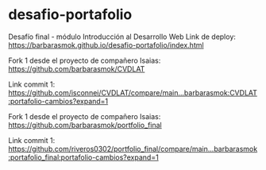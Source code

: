 # desafio-portafolio
Desafío final - módulo Introducción al Desarrollo Web
Link de deploy: https://barbarasmok.github.io/desafio-portafolio/index.html 

Fork 1 desde el proyecto de compañero Isaias: https://github.com/barbarasmok/CVDLAT

Link commit 1: https://github.com/isconnei/CVDLAT/compare/main...barbarasmok:CVDLAT:portafolio-cambios?expand=1 

Fork 1 desde el proyecto de compañero Isaias: https://github.com/barbarasmok/portfolio_final

Link commit 1: https://github.com/riveros0302/portfolio_final/compare/main...barbarasmok:portafolio_final:portafolio-cambios?expand=1
